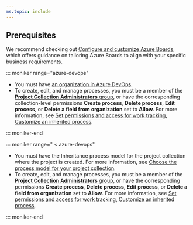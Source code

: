 ```yaml
---
ms.topic: include
---
```


## Prerequisites

We recommend checking out [Configure and customize Azure Boards](../../../boards/configure-customize.md), which offers guidance on tailoring Azure Boards to align with your specific business requirements.

::: moniker range="azure-devops"

- You must have [an organization in Azure DevOps](../../accounts/create-organization.md).
- To create, edit, and manage processes, you must be a member of the [**Project Collection Administrators** group](../../security/change-organization-collection-level-permissions.md), or have the corresponding collection-level permissions **Create process**, **Delete process**, **Edit process**, or **Delete a field from organization** set to **Allow**. For more information, see [Set permissions and access for work tracking, Customize an inherited process](../../security/set-permissions-access-work-tracking.md#customize-an-inherited-process).

::: moniker-end

::: moniker range=" < azure-devops"

- You must have the Inheritance process model for the project collection where the project is created. For more information, see [Choose the process model for your project collection](../../../reference/customize-work.md#choose-the-process-model-for-your-project-collection). 
- To create, edit, and manage processes, you must be a member of the [**Project Collection Administrators** group](../../security/change-organization-collection-level-permissions.md),  or have the corresponding permissions **Create process**, **Delete process**, **Edit process**, or **Delete a field from organization** set to **Allow**. For more information, see [Set permissions and access for work tracking, Customize an inherited process](../../security/set-permissions-access-work-tracking.md).

::: moniker-end
